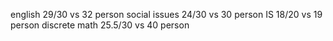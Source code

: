 english   29/30                  vs   32 person
social issues  24/30          vs   30 person 
IS   18/20                            vs    19 person
discrete math  25.5/30      vs    40 person